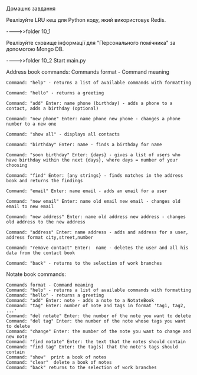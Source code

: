 
Домашнє завдання

Реалізуйте LRU кеш для Python коду, який використовує Redis.

---->>folder 10_1

Реалізуйте сховище інформації для "Персонального помічника" за допомогою Mongo DB.

---->>folder 10_2   Start main.py


Address book commands:
    Commands format - Command meaning

    Command: "help" - returns a list of available commands with formatting
    
    Command: "hello" - returns a greeting
    
    Command: "add" Enter: name phone (birthday) - adds a phone to a contact, adds a birthday (optional)
    
    Command: "new phone" Enter: name phone new phone - changes a phone number to a new one
    
    Command: "show all" - displays all contacts
    
    Command: "birthday" Enter: name - finds a birthday for name
    
    Command: "soon birthday" Enter: {days} - gives a list of users who have birthday within the next {days}, where days = number of your choosing
    
    Command: "find" Enter: [any strings} - finds matches in the address book and returns the findings
    
    Command: "email" Enter: name email - adds an email for a user
    
    Command: "new email" Enter: name old email new email - changes old email to new email
    
    Command: "new address" Enter: name old address new address - changes old address to the new address
    
    Command: "address" Enter: name address - adds and address for a user, address format city,street,number
    
    Command: "remove contact" Enter:  name - deletes the user and all his data from the contact book
    
    Command: "back" - returns to the selection of work branches
    


Notate book commands:

    Commands format - Command meaning
    Command: "help" - returns a list of available commands with formatting
    Command: "hello" - returns a greeting
    Command: "add" Enter: note - adds a note to a NotateBook
    Command: "tag" Enter: number of note and tags in format 'tag1, tag2, ...'
    Command: "del notate" Enter: the number of the note you want to delete
    Command: "del tag" Enter: the number of the note whose tags you want to delete
    Command: "change" Enter: the number of the note you want to change and new note
    Command: "find notate" Enter: the text that the notes should contain
    Command: "find tag" Enter: the tag(s) that the note's tags should contain
    Command: "show"  print a book of notes
    Command: "clear"  delete a book of notes
    Command: "back" returns to the selection of work branches
